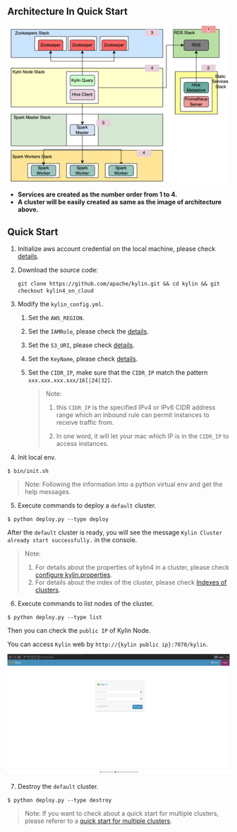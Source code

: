 ## Architecture In Quick Start

![sketch map](../images/sketch.png)

- **Services are created as the number order from 1 to 4.**
- **A cluster will be easily created as same as the image of architecture above.**



## Quick Start

1. Initialize aws account credential on the local machine, please check [details](./prerequisites.md#localaws).

2. Download the source code: 

   ```shell
   git clone https://github.com/apache/kylin.git && cd kylin && git checkout kylin4_on_cloud
   ```

3. Modify the `kylin_config.yml`.

   1. Set the `AWS_REGION`.

   2. Set the `IAMRole`, please check the [details](./prerequisites.md#IAM).

   3. Set the `S3_URI`, please check [details](./prerequisites.md#S3).

   4. Set the `KeyName`, please check [details](./prerequisites.md#keypair).

   5. Set the `CIDR_IP`, make sure that the `CIDR_IP` match the pattern `xxx.xxx.xxx.xxx/16[|24|32]`.

      > Note: 
      >
      > 1. this `CIDR_IP` is the specified IPv4 or IPv6 CIDR address range which an inbound rule can permit instances to receive traffic from.
      >
      > 2. In one word, it will let your mac which IP is in the `CIDR_IP` to access instances.

4. Init local env.

```shell
$ bin/init.sh
```

> Note: Following the information into a python virtual env and get the help messages. 

5. Execute commands to deploy a `default` cluster.

```shell
$ python deploy.py --type deploy
```

After the `default` cluster is ready, you will see the message `Kylin Cluster already start successfully.` in the console. 

>  Note: 
>
> 1. For details about the properties of kylin4 in a cluster, please check [configure kylin.properties](./prerequisites.md#cluster).
> 2. For details about the index of the cluster,  please check [Indexes of clusters](./prerequisites.md#indexofcluster).

6. Execute commands to list nodes of the cluster.

```shell
$ python deploy.py --type list
```

Then you can check the `public IP` of Kylin Node.

You can access `Kylin` web by `http://{kylin public ip}:7070/kylin`.

![kylin login](../images/kylinlogin.png)

7. Destroy the `default` cluster.

```shell
$ python deploy.py --type destroy
```



> Note: If you want to check about a quick start for multiple clusters, please referer to a [quick start for multiple clusters](./quick_start_for_multiple_clusters.md).

